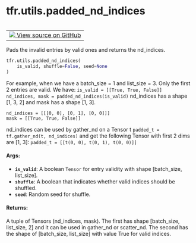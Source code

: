 <div itemscope itemtype="http://developers.google.com/ReferenceObject">
<meta itemprop="name" content="tfr.utils.padded_nd_indices" />
<meta itemprop="path" content="Stable" />
</div>

# tfr.utils.padded_nd_indices

<!-- Insert buttons and diff -->

<table class="tfo-notebook-buttons tfo-api" align="left">

<td>
  <a target="_blank" href="https://github.com/tensorflow/ranking/tree/master/tensorflow_ranking/python/utils.py">
    <img src="https://www.tensorflow.org/images/GitHub-Mark-32px.png" />
    View source on GitHub
  </a>
</td></table>

Pads the invalid entries by valid ones and returns the nd_indices.

```python
tfr.utils.padded_nd_indices(
    is_valid, shuffle=False, seed=None
)
```

<!-- Placeholder for "Used in" -->

For example, when we have a batch_size = 1 and list_size = 3. Only the first 2
entries are valid. We have: `is_valid = [[True, True, False]] nd_indices, mask =
padded_nd_indices(is_valid)` nd_indices has a shape [1, 3, 2] and mask has a
shape [1, 3].

```
nd_indices = [[[0, 0], [0, 1], [0, 0]]]
mask = [[True, True, False]]
```

nd_indices can be used by gather_nd on a Tensor t `padded_t = tf.gather_nd(t,
nd_indices)` and get the following Tensor with first 2 dims are [1, 3]:
`padded_t = [[t(0, 0), t(0, 1), t(0, 0)]]`

#### Args:

*   <b>`is_valid`</b>: A boolean `Tensor` for entry validity with shape
    [batch_size, list_size].
*   <b>`shuffle`</b>: A boolean that indicates whether valid indices should be
    shuffled.
*   <b>`seed`</b>: Random seed for shuffle.

#### Returns:

A tuple of Tensors (nd_indices, mask). The first has shape [batch_size,
list_size, 2] and it can be used in gather_nd or scatter_nd. The second has the
shape of [batch_size, list_size] with value True for valid indices.
